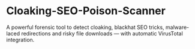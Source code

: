 # Cloaking-SEO-Poison-Scanner
A powerful forensic tool to detect cloaking, blackhat SEO tricks, malware-laced redirections and risky file downloads — with automatic VirusTotal integration.
